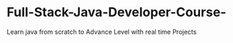 # Full-Stack-Java-Developer-Course-
Learn java from scratch to Advance Level with real time Projects 
